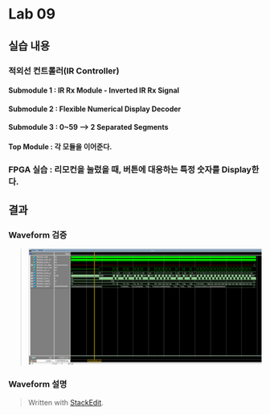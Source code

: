 
# Lab 09

## 실습 내용

### **적외선 컨트롤러(IR Controller)**

#### **Submodule 1** : IR Rx Module - Inverted IR Rx Signal
#### **Submodule 2** : Flexible Numerical Display Decoder
#### **Submodule 3** : 0~59 --> 2 Separated Segments

#### **Top Module** : 각 모듈을 이어준다.

### FPGA 실습 : 리모컨을 눌렀을 때, 버튼에 대응하는 특정 숫자를 Display한다.

## 결과

### **Waveform 검증**
>![](https://github.com/koo9ithub/practice09/blob/master/wave.PNG)


### **Waveform 설명**


> Written with [StackEdit](https://stackedit.io/).
<!--stackedit_data:
eyJoaXN0b3J5IjpbMTAyNjUxMjA5MV19
-->
